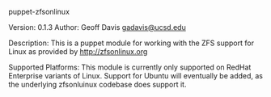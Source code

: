 puppet-zfsonlinux

Version: 0.1.3
Author: Geoff Davis <gadavis@ucsd.edu>

Description:
This is a puppet module for working with the ZFS support for Linux as
provided by http://zfsonlinux.org

Supported Platforms:
This module is currently only supported on RedHat Enterprise variants
of Linux. Support for Ubuntu will eventually be added, as the
underlying zfsonluinux codebase does support it.

